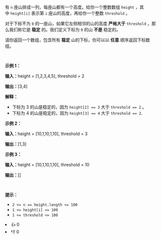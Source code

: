 <p>有&nbsp;<code>n</code>&nbsp;座山排成一列，每座山都有一个高度。给你一个整数数组&nbsp;<code>height</code>&nbsp;，其中&nbsp;<code>height[i]</code>&nbsp;表示第 <code>i</code>&nbsp;座山的高度，再给你一个整数&nbsp;<code>threshold</code>&nbsp;。</p>

<p>对于下标不为 <code>0</code>&nbsp;的一座山，如果它左侧相邻的山的高度 <strong>严格</strong><strong>大于</strong>&nbsp;<code>threshold</code>&nbsp;，那么我们称它是 <strong>稳定</strong>&nbsp;的。我们定义下标为 <code>0</code>&nbsp;的山 <strong>不是</strong>&nbsp;稳定的。</p>

<p>请你返回一个数组，包含所有 <strong>稳定</strong>&nbsp;山的下标，你可以以 <strong>任意</strong>&nbsp;顺序返回下标数组。</p>

<p>&nbsp;</p>

<p><strong class="example">示例 1：</strong></p>

<div class="example-block"> 
 <p><span class="example-io"><b>输入：</b>height = [1,2,3,4,5], threshold = 2</span></p> 
</div>

<p><span class="example-io"><b>输出：</b>[3,4]</span></p>

<p><strong>解释：</strong></p>

<ul> 
 <li>下标为 3 的山是稳定的，因为&nbsp;<code>height[2] == 3</code>&nbsp;大于&nbsp;<code>threshold == 2</code>&nbsp;。</li> 
 <li>下标为 4 的山是稳定的，因为&nbsp;<code>height[3] == 4</code> 大于 <code>threshold == 2</code>.</li> 
</ul>

<p><strong class="example">示例 2：</strong></p>

<div class="example-block"> 
 <p><span class="example-io"><b>输入：</b>height = [10,1,10,1,10], threshold = 3</span></p> 
</div>

<p><span class="example-io"><b>输出：</b>[1,3]</span></p>

<p><strong class="example">示例 3：</strong></p>

<div class="example-block"> 
 <p><span class="example-io"><b>输入：</b>height = [10,1,10,1,10], threshold = 10</span></p> 
</div>

<p><span class="example-io"><b>输出：</b>[]</span></p>

<p>&nbsp;</p>

<p><strong>提示：</strong></p>

<ul> 
 <li><code>2 &lt;= n == height.length &lt;= 100</code></li> 
 <li><code>1 &lt;= height[i] &lt;= 100</code></li> 
 <li><code>1 &lt;= threshold &lt;= 100</code></li> 
</ul>

<div><li>👍 0</li><li>👎 0</li></div>
